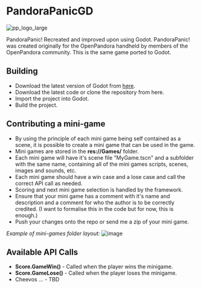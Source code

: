 # PandoraPanicGD
![pp_logo_large](https://user-images.githubusercontent.com/816975/145898073-165478db-8733-4518-8494-038c0b497a07.png)

PandoraPanic! Recreated and improved upon using Godot. PandoraPanic! was created originally for the OpenPandora handheld by members of the OpenPandora community.
This is the same game ported to Godot.

## Building
- Download the latest version of Godot from [here](https://godotengine.org/downloads/).
- Download the latest code or clone the repository from here.
- Import the project into Godot.
- Build the project.

## Contributing a mini-game
- By using the principle of each mini game being self contained as a scene, it is possible to create a mini game that can be used in the game.
- Mini games are stored in the **res://Games/** folder.
- Each mini game will have it's scene file "MyGame.tscn" and a subfolder with the same name, containing all of the mini games scripts, scenes, images and sounds, etc.
- Each mini game should have a win case and a lose case and call the correct API call as needed.
- Scoring and next mini game selection is handled by the framework.
- Ensure that your mini game has a comment with it's name and description and a comment for who the author is to be correctly credited. (I want to formalise this in the code but for now, this is enough.)
- Push your changes onto the repo or send me a zip of your mini game.

*Example of mini-games folder layout:*
![image](https://user-images.githubusercontent.com/816975/145898348-2cc9354f-75f9-422c-88bb-b8a1dcf8a768.png)


## Available API Calls
- **Score.GameWin()** - Called when the player wins the minigame.
- **Score.GameLose()** - Called when the player loses the minigame.
- Cheevos   ...    - TBD


